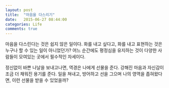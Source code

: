 ```yaml
---
layout: post
title:  "마음을 다스리기"
date:   2015-06-27 08:44:00
categories: Life
comments: true
---
```


마음을 다스린다는 것은 쉽지 않은 일이다. 화를 내고 싶다고, 화를 내고 표현하는 것은 누구나 할 수 있는 일이 아니었던가? 어느 순간에도 평정심을 유지하는 것이 다양한 사람들이 모여있는 곳에서 필수적인 자세이다.

정신없이 바쁜 나날을 보내고나면, 역경은 나에게 선물을 준다. 강해진 마음과 자신감이 조금 더 채워진 용기를 준다. 일을 쳐내고, 방어하고 선을 그으며 나의 영역을 좁혀왔다면, 이런 선물을 받을 수 있었을까?

